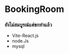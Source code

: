 ﻿# BookingRoom
 <h3>ยังไม่สมบูรณ์แต่ขกทำแล้ว</h3>
  <ul>
    <li>Vite-React.js</li>  
    <li>node.Js</li>  
    <li>mysql</li>  
  </ul>
